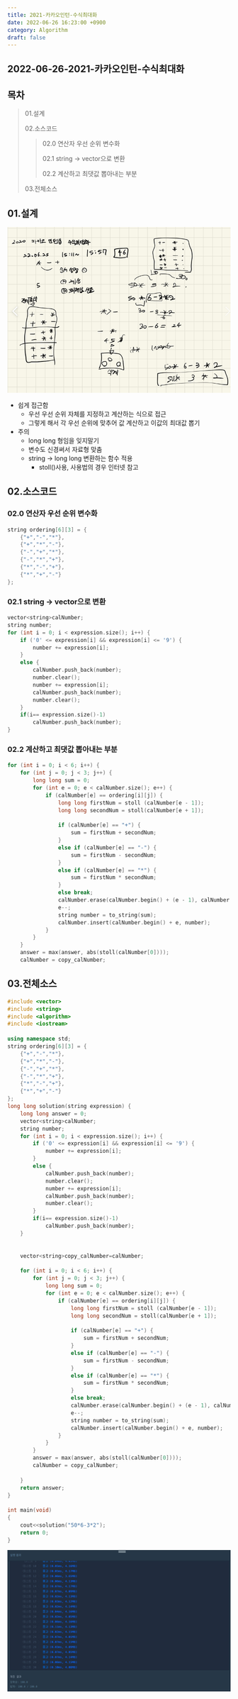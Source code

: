 ```yaml
---
title: 2021-카카오인턴-수식최대화
date: 2022-06-26 16:23:00 +0900
category: Algorithm
draft: false
---
```


## 2022-06-26-2021-카카오인턴-수식최대화

## 목차

>01.설계
>
>02.소스코드
>
>>  02.0 연산자 우선 순위 변수화
>>
>>  02.1 string -> vector<string>으로 변환
>>
>>  02.2 계산하고 최댓값 뽑아내는 부분
>
>03.전체소스

## 01.설계

![image-20220626162323105](../../assets/img/post/2022-06-26-2021-카카오인턴-수식최대화/image-20220626162323105.png)

- 쉽게 접근함
  - 우선 우선 순위 자체를 지정하고 계산하는 식으로 접근
  - 그렇게 해서 각 우선 순위에 맞추어 값 계산하고 이값의 최대값 뽑기
- 주의
  - long long 형임을 잊지말기
  - 변수도 신경써서 자료형 맞춤
  - string -> long long 변환하는 함수 적용
    - stoll()사용, 사용법의 경우 인터넷 참고

## 02.소스코드

### 02.0 연산자 우선 순위 변수화

```c++
string ordering[6][3] = {
	{"+","-","*"},
	{"+","*","-"},
	{"-","+","*"},
	{"-","*","+"},
	{"*","-","+"},
	{"*","+","-"}
};
```

### 02.1 string -> vector<string>으로 변환

```c++
vector<string>calNumber;
string number;
for (int i = 0; i < expression.size(); i++) {
    if ('0' <= expression[i] && expression[i] <= '9') {
        number += expression[i];
    }
    else {
        calNumber.push_back(number);
        number.clear();
        number += expression[i];
        calNumber.push_back(number);
        number.clear();
    }
    if(i== expression.size()-1)
        calNumber.push_back(number);
}
```

### 02.2 계산하고 최댓값 뽑아내는 부분

```c++
for (int i = 0; i < 6; i++) {
    for (int j = 0; j < 3; j++) {
        long long sum = 0;
        for (int e = 0; e < calNumber.size(); e++) {
            if (calNumber[e] == ordering[i][j]) {
                long long firstNum = stoll (calNumber[e - 1]);
                long long secondNum = stoll(calNumber[e + 1]);

                if (calNumber[e] == "+") {
                    sum = firstNum + secondNum;
                }
                else if (calNumber[e] == "-") {
                    sum = firstNum - secondNum;
                }
                else if (calNumber[e] == "*") {
                    sum = firstNum * secondNum;
                }
                else break;
                calNumber.erase(calNumber.begin() + (e - 1), calNumber.begin() + (e - 1) + 3);
                e--;
                string number = to_string(sum);
                calNumber.insert(calNumber.begin() + e, number);
            }
        }
    } 
    answer = max(answer, abs(stoll(calNumber[0])));
    calNumber = copy_calNumber;
```

## 03.전체소스

```c++
#include <vector>
#include <string>
#include <algorithm>
#include <iostream>

using namespace std;
string ordering[6][3] = {
	{"+","-","*"},
	{"+","*","-"},
	{"-","+","*"},
	{"-","*","+"},
	{"*","-","+"},
	{"*","+","-"}
};
long long solution(string expression) {
	long long answer = 0;
	vector<string>calNumber;
	string number;
	for (int i = 0; i < expression.size(); i++) {
		if ('0' <= expression[i] && expression[i] <= '9') {
			number += expression[i];
		}
		else {
			calNumber.push_back(number);
			number.clear();
			number += expression[i];
			calNumber.push_back(number);
			number.clear();
		}
		if(i== expression.size()-1)
			calNumber.push_back(number);
	}


	vector<string>copy_calNumber=calNumber;

	for (int i = 0; i < 6; i++) {
		for (int j = 0; j < 3; j++) {
			long long sum = 0;
			for (int e = 0; e < calNumber.size(); e++) {
				if (calNumber[e] == ordering[i][j]) {
					long long firstNum = stoll (calNumber[e - 1]);
					long long secondNum = stoll(calNumber[e + 1]);

					if (calNumber[e] == "+") {
						sum = firstNum + secondNum;
					}
					else if (calNumber[e] == "-") {
						sum = firstNum - secondNum;
					}
					else if (calNumber[e] == "*") {
						sum = firstNum * secondNum;
					}
					else break;
					calNumber.erase(calNumber.begin() + (e - 1), calNumber.begin() + (e - 1) + 3);
					e--;
					string number = to_string(sum);
					calNumber.insert(calNumber.begin() + e, number);
				}
			}
		} 
		answer = max(answer, abs(stoll(calNumber[0])));
		calNumber = copy_calNumber;

	}
	return answer;
}

int main(void)
{
	cout<<solution("50*6-3*2");
	return 0;
}
```

![image-20220626163238294](../../assets/img/post/2022-06-26-2021-카카오인턴-수식최대화/image-20220626163238294.png)